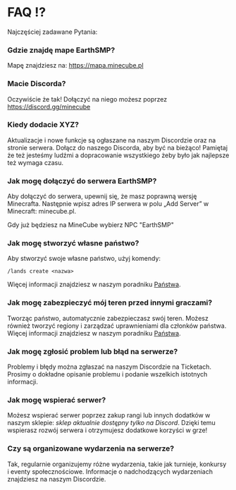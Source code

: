 # FAQ ⁉️

Najczęściej zadawane Pytania:

### Gdzie znajdę mape EarthSMP?

Mapę znajdziesz na: https://mapa.minecube.pl

### Macie Discorda?

Oczywiście że tak! Dołączyć na niego możesz poprzez https://discord.gg/minecube

### Kiedy dodacie XYZ?

Aktualizacje i nowe funkcje są ogłaszane na naszym Discordzie oraz na stronie serwera. Dołącz do naszego Discorda, aby być na bieżąco! Pamiętaj że też jesteśmy ludźmi a dopracowanie wszystkiego żeby było jak najlepsze też wymaga czasu.

### Jak mogę dołączyć do serwera EarthSMP?

Aby dołączyć do serwera, upewnij się, że masz poprawną wersję Minecrafta. Następnie wpisz adres IP serwera w polu „Add Server” w Minecraft: minecube.pl.

Gdy już będziesz na MineCube wybierz NPC "EarthSMP"

### Jak mogę stworzyć własne państwo?

Aby stworzyć swoje własne państwo, użyj komendy:

```
/lands create <nazwa>
```

Więcej informacji znajdziesz w naszym poradniku [Państwa](/earthsmp/podstawy/panstwa).

### Jak mogę zabezpieczyć mój teren przed innymi graczami?

Tworząc państwo, automatycznie zabezpieczasz swój teren. Możesz również tworzyć regiony i zarządzać uprawnieniami dla członków państwa. Więcej informacji znajdziesz w naszym poradniku [Państwa](/earthsmp/podstawy/panstwa).

### Jak mogę zgłosić problem lub błąd na serwerze?

Problemy i błędy można zgłaszać na naszym Discordzie na Ticketach. Prosimy o dokładne opisanie problemu i podanie wszelkich istotnych informacji.

### Jak mogę wspierać serwer?

Możesz wspierać serwer poprzez zakup rangi lub innych dodatków w naszym sklepie: _sklep aktualnie dostępny tylko na Discord_. Dzięki temu wspierasz rozwój serwera i otrzymujesz dodatkowe korzyści w grze!

### Czy są organizowane wydarzenia na serwerze?

Tak, regularnie organizujemy różne wydarzenia, takie jak turnieje, konkursy i eventy społecznościowe. Informacje o nadchodzących wydarzeniach znajdziesz na naszym Discordzie.
